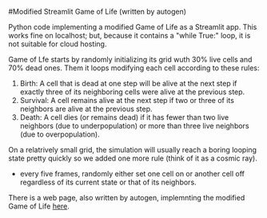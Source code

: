 #Modified Streamlit Game of Life (written by autogen)

Python code implementing a modified Game of Life as a Streamlit app. This works fine on localhost; but, because it contains a "while True:" loop, it is not suitable for cloud hosting.

Game of Lfe starts by randomly initializing its grid wuth 30% live cells and 70% dead ones. Them it loops modifying each cell according to these rules:

  1.	Birth: A cell that is dead at one step will be alive at the next step if exactly three of its neighboring cells were alive at the previous step.
  2.	Survival: A cell remains alive at the next step if two or three of its neighbors are alive at the previous step.
  3.	Death: A cell dies (or remains dead) if it has fewer than two live neighbors (due to underpopulation) or more than three live neighbors (due to overpopulation).

On a relatrively small grid, the simulation will usually reach a boring looping state pretty quickly so we added one more rule (think of it as a cosmic ray).

* every five frames, randomly either set one cell on or another cell off regardless of its current state or that of its neighbors.

There is a web page, also written by autogen, implemnting the modified Game of Life [here](https://exceo.typepad.com/game_of_life.html).
